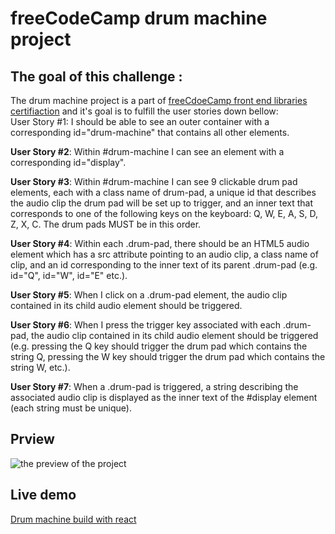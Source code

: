 # freeCodeCamp drum machine project  
## The goal of this challenge :  
The drum machine project is a part of [freeCdoeCamp front end libraries certifiaction](https://www.freecodecamp.org/learn/front-end-development-libraries/) and it's goal is to fulfill the user stories down bellow:  
User Story #1: I should be able to see an outer container with a corresponding id="drum-machine" that contains all other elements.  

**User Story #2**: Within #drum-machine I can see an element with a corresponding id="display".  

**User Story #3**: Within #drum-machine I can see 9 clickable drum pad elements, each with a class name of drum-pad, a unique id that describes the audio clip the drum pad will be set up to trigger, and an inner text that corresponds to one of the following keys on the keyboard: Q, W, E, A, S, D, Z, X, C. The drum pads MUST be in this order.  

**User Story #4**: Within each .drum-pad, there should be an HTML5 audio element which has a src attribute pointing to an audio clip, a class name of clip, and an id corresponding to the inner text of its parent .drum-pad (e.g. id="Q", id="W", id="E" etc.).  

**User Story #5**: When I click on a .drum-pad element, the audio clip contained in its child audio element should be triggered.  

**User Story #6**: When I press the trigger key associated with each .drum-pad, the audio clip contained in its child audio element should be triggered (e.g. pressing the Q key should trigger the drum pad which contains the string Q, pressing the W key should trigger the drum pad which contains the string W, etc.).  

**User Story #7**: When a .drum-pad is triggered, a string describing the associated audio clip is displayed as the inner text of the #display element (each string must be unique).  
  
## Prview  
![the preview of the project]()  
## Live demo  
[Drum machine build with react]()  




